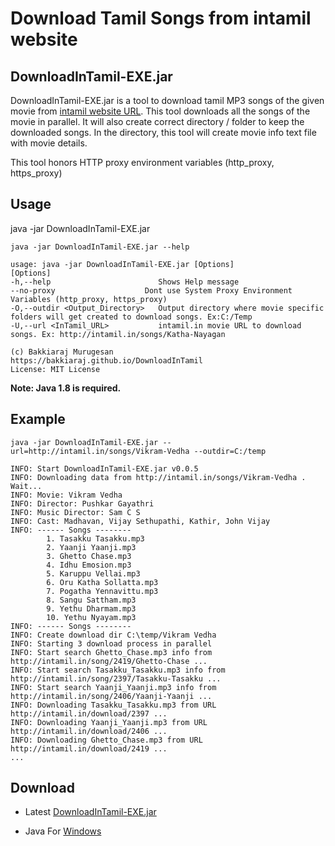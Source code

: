 # Download Tamil Songs from intamil website

## DownloadInTamil-EXE.jar 

DownloadInTamil-EXE.jar is a tool to download tamil MP3 songs of the given movie from [intamil website URL](http://intamil.in/). This tool downloads all the songs of the movie in parallel. It will also create correct directory / folder to keep the downloaded songs. In the directory, this tool will create movie info text file with movie details.

This tool honors HTTP proxy environment variables (http_proxy, https_proxy)

## Usage
java -jar DownloadInTamil-EXE.jar

    java -jar DownloadInTamil-EXE.jar --help

    usage: java -jar DownloadInTamil-EXE.jar [Options]
    [Options]
    -h,--help                        Shows Help message
    --no-proxy                    Dont use System Proxy Environment Variables (http_proxy, https_proxy)
    -O,--outdir <Output_Directory>   Output directory where movie specific folders will get created to download songs. Ex:C:/Temp
    -U,--url <InTamil_URL>           intamil.in movie URL to download songs. Ex: http://intamil.in/songs/Katha-Nayagan

    (c) Bakkiaraj Murugesan
    https://bakkiaraj.github.io/DownloadInTamil
    License: MIT License
    
**Note: Java 1.8 is required.**

## Example 
    java -jar DownloadInTamil-EXE.jar --url=http://intamil.in/songs/Vikram-Vedha --outdir=C:/temp
    
    INFO: Start DownloadInTamil-EXE.jar v0.0.5
    INFO: Downloading data from http://intamil.in/songs/Vikram-Vedha . Wait...
    INFO: Movie: Vikram Vedha
    INFO: Director: Pushkar Gayathri
    INFO: Music Director: Sam C S
    INFO: Cast: Madhavan, Vijay Sethupathi, Kathir, John Vijay
    INFO: ------ Songs --------
            1. Tasakku Tasakku.mp3
            2. Yaanji Yaanji.mp3
            3. Ghetto Chase.mp3
            4. Idhu Emosion.mp3
            5. Karuppu Vellai.mp3
            6. Oru Katha Sollatta.mp3
            7. Pogatha Yennavittu.mp3
            8. Sangu Sattham.mp3
            9. Yethu Dharmam.mp3
            10. Yethu Nyayam.mp3
    INFO: ------ Songs --------
    INFO: Create download dir C:\temp/Vikram Vedha
    INFO: Starting 3 download process in parallel
    INFO: Start search Ghetto_Chase.mp3 info from http://intamil.in/song/2419/Ghetto-Chase ...
    INFO: Start search Tasakku_Tasakku.mp3 info from http://intamil.in/song/2397/Tasakku-Tasakku ...
    INFO: Start search Yaanji_Yaanji.mp3 info from http://intamil.in/song/2406/Yaanji-Yaanji ...
    INFO: Downloading Tasakku_Tasakku.mp3 from URL http://intamil.in/download/2397 ...
    INFO: Downloading Yaanji_Yaanji.mp3 from URL http://intamil.in/download/2406 ...
    INFO: Downloading Ghetto_Chase.mp3 from URL http://intamil.in/download/2419 ...
    ...
    
## Download
* Latest [DownloadInTamil-EXE.jar](https://github.com/bakkiaraj/DownloadInTamil/blob/master/DownloadInTamil/exe/DownloadInTamil-EXE.jar)

* Java For [Windows](http://www.oracle.com/technetwork/java/javase/downloads/jre8-downloads-2133155.html)
